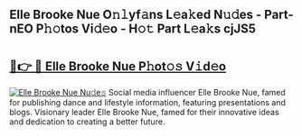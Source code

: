 ## Elle Brooke Nue O𝚗𝚕yf𝚊ns L𝚎a𝚔ed N𝚞𝚍es - Part-nEO P𝚑𝚘tos Vi𝚍𝚎o - H𝚘𝚝 Part L𝚎a𝚔s cjJS5

# <h2><a href="http://kf40cf.oniu.top/?m=Elle+Brooke+Nue">🔗👉 🔴 Elle Brooke Nue P𝚑ot𝚘𝚜 V𝚒d𝚎o</a></h2>

[![Elle Brooke Nue Nu𝚍e𝚜](https://i.imgur.com/0qMVB7G.gif)](http://kf40cf.oniu.top/?m=Elle+Brooke+Nue)
Social media influencer Elle Brooke Nue, famed for publishing dance and lifestyle information, featuring presentations and blogs. Visionary leader Elle Brooke Nue, famed for their innovative ideas and dedication to creating a better future.  
